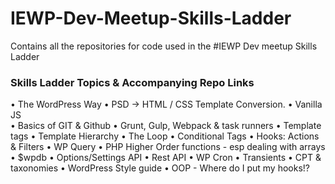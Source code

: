 # IEWP-Dev-Meetup-Skills-Ladder
Contains all the repositories for code used in the #IEWP Dev meetup Skills Ladder


### Skills Ladder Topics & Accompanying Repo Links

• The WordPress Way 
• PSD -> HTML / CSS Template Conversion. 
• Vanilla JS   
• Basics of GIT & Github
• Grunt, Gulp, Webpack & task runners
• Template tags
• Template Hierarchy
• The Loop
• Conditional Tags
• Hooks: Actions & Filters
• WP Query
• PHP Higher Order functions - esp dealing with arrays
• $wpdb
• Options/Settings API
• Rest API
• WP Cron
• Transients
• CPT & taxonomies
• WordPress Style guide
• OOP - Where do I put my hooks!?
